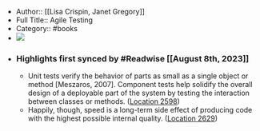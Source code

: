 - Author:: [[Lisa Crispin, Janet Gregory]]
- Full Title:: Agile Testing
- Category:: #books
- ![](https://images-na.ssl-images-amazon.com/images/I/51KObZdWpuL._SL200_.jpg)
- ### Highlights first synced by #Readwise [[August 8th, 2023]]
    - Unit tests verify the behavior of parts as small as a single object or method [Meszaros, 2007]. Component tests help solidify the overall design of a deployable part of the system by testing the interaction between classes or methods. ([Location 2598](https://readwise.io/to_kindle?action=open&asin=B001QL5N4K&location=2598))
    - Happily, though, speed is a long-term side effect of producing code with the highest possible internal quality. ([Location 2629](https://readwise.io/to_kindle?action=open&asin=B001QL5N4K&location=2629))

